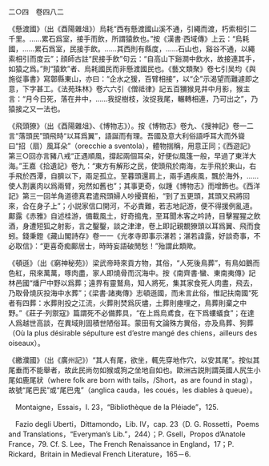 二○四　卷四八二

《懸渡國》（出《酉陽雜俎》）烏耗“西有懸渡國山溪不通，引繩而渡，朽索相引二千里。……累石爲室，接手而飲，所謂猿飲也。”按《漢書·西域傳》上云：“烏耗國，……累石爲室，民接手飲。……其西則有縣度，……石山也，谿谷不通，以繩索相引而度云”；顔師古註“民接手飲”句云：“自高山下谿澗中飲水，故接連其手，如猿之爲。”則“猿飲”者、烏耗國民而非懸渡國民也。《藝文類聚》卷七引吴均《與施從事書》寫鄣縣東山，亦曰：“企水之猨，百臂相接”，以“企”示渴望而難遽即之意，下字甚工。《法苑珠林》卷六六引《僧祗律》記五百獼猴見井中月影，猴主言：“月今日死，落在井中，……我捉樹枝，汝捉我尾，輾轉相連，乃可出之”，乃猿接之又一法也。

《飛頭獠》（出《酉陽雜俎》、《博物志》）。按《博物志》卷九、《搜神記》卷一二言“落頭民”頭飛時“以耳爲翼”，語誕而有理。吾國及意大利俗語呼耳大而外聳曰“招（扇）風耳朵”（orecchie a sventola），體物揣稱，用意正同；《西遊記》第三○回亦言豬八戒“正遇順風，撐起兩個耳朵，好便似風篷一般，早過了東洋大海。”王嘉《拾遺記》卷九：“東方有解形之民，使頭飛於南海，左手飛於東山，右手飛於西潭，自臍以下，兩足孤立。至暮頭還肩上，兩手遇疾風，飄於海外，……使人割裏肉以爲兩臂，宛然如舊也”；其事更奇，似踵《博物志》而增飾也。《西洋記》第三一回羊角道德真君遣飛頭婦人吵擾寶船，“到了五更頭，其頭又飛將回來，合在身子上”；小説家信口開河，不必責難，若志地記游，便不得援例亂道。鄺露《赤雅》自述桂游，備載風土，好奇搗鬼，至耳聞木客之吟詩，目擊猩猩之飲酒，身遭短狐之射影，言之鑿鑿，談之津津，卷上即記親覩獠頭以耳爲翼、飛而食蚓。錢秉鐙《藏山閣詩存》卷一一《光孝寺即事示湛若；湛若諱露，好談奇事，不必取信》：“更喜奇痴鄺居士，時時妄語破閒愁！”殆謂此類歟。

《頓遜》（出《窮神秘苑》）梁武帝時來貢方物，其俗，“人死後鳥葬”，有鳥如鵝而色紅，飛來萬萬，啄肉盡，家人即燒骨而沉海中。按《南齊書·蠻、東南夷傳》記林邑國“燔尸中野以爲葬；遠界有靈鷲鳥，知人將死，集其家食死人肉盡，飛去，乃取骨燒灰投海中水葬”；《梁書·諸夷傳》志頓遜國，而未言此俗，惟記扶南國“死者有四葬：水葬則投之江流，火葬則焚爲灰燼，土葬則瘞埋之，鳥葬則棄之中野。”《莊子·列禦寇》篇謂死不必備葬具，“在上爲烏鳶食，在下爲螻蟻食”；在達人爲越世高談，在異域則固積世陋俗耳。蒙田有文論殊方異俗，亦及鳥葬、狗葬（Où la plus désirable sépulture est d’estre mangé des chiens，ailleurs des oiseaux）。

《繳濮國》（出《廣州記》）“其人有尾，欲坐，輒先穿地作穴，以安其尾”。按似其尾垂而不能舉者，故此民尚勿如猴或狗之坐地自如也。歐洲古説則謂英國人尻生小尾如鹿尾狀（where folk are born with tails，/Short，as are found in stag），故號“尾巴民”或“尾巴鬼”（anglica cauda，les coués，les diables à queue）。











　Montaigne，Essais，I. 23，“Bibliothèque de la Pléiade”，125.

　Fazio degli Uberti，Dittamondo，Lib. IV，cap. 23（D. G. Rossetti，Poems and Translations，“Everyman’s Lib.”，244）；P. Gsell，Propos d’Anatole France，79. Cf. S. Lee，The French Renaissance in England，17；P. Rickard，Britain in Medieval French Literature，165－6.